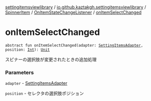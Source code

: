 [settingitemsviewlibrary](../../../index.md) / [io.github.kaztakgh.settingitemsviewlibrary](../../index.md) / [SpinnerItem](../index.md) / [OnItemStateChangeListener](index.md) / [onItemSelectChanged](./on-item-select-changed.md)

# onItemSelectChanged

`abstract fun onItemSelectChanged(adapter: `[`SettingItemsAdapter`](../../-setting-items-adapter/index.md)`, position: `[`Int`](https://kotlinlang.org/api/latest/jvm/stdlib/kotlin/-int/index.html)`): `[`Unit`](https://kotlinlang.org/api/latest/jvm/stdlib/kotlin/-unit/index.html)

スピナーの選択肢が変更されたときの追加処理

### Parameters

`adapter` - [SettingItemsAdapter](../../-setting-items-adapter/index.md)

`position` - セレクタの選択肢ポジション